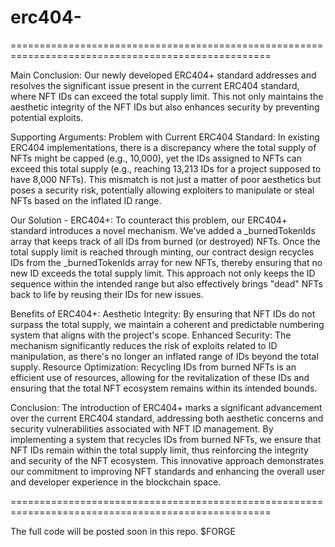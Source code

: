 # erc404-

===================================================================================================

Main Conclusion:
Our newly developed ERC404+ standard addresses and resolves the significant issue present in the current ERC404 standard, where NFT IDs can exceed the total supply limit. This not only maintains the aesthetic integrity of the NFT IDs but also enhances security by preventing potential exploits.

Supporting Arguments:
Problem with Current ERC404 Standard: In existing ERC404 implementations, there is a discrepancy where the total supply of NFTs might be capped (e.g., 10,000), yet the IDs assigned to NFTs can exceed this total supply (e.g., reaching 13,213 IDs for a project supposed to have 8,000 NFTs). This mismatch is not just a matter of poor aesthetics but poses a security risk, potentially allowing exploiters to manipulate or steal NFTs based on the inflated ID range.

Our Solution - ERC404+: To counteract this problem, our ERC404+ standard introduces a novel mechanism. We've added a _burnedTokenIds array that keeps track of all IDs from burned (or destroyed) NFTs. Once the total supply limit is reached through minting, our contract design recycles IDs from the _burnedTokenIds array for new NFTs, thereby ensuring that no new ID exceeds the total supply limit. This approach not only keeps the ID sequence within the intended range but also effectively brings "dead" NFTs back to life by reusing their IDs for new issues.

Benefits of ERC404+:
Aesthetic Integrity: By ensuring that NFT IDs do not surpass the total supply, we maintain a coherent and predictable numbering system that aligns with the project's scope.
Enhanced Security: The mechanism significantly reduces the risk of exploits related to ID manipulation, as there's no longer an inflated range of IDs beyond the total supply.
Resource Optimization: Recycling IDs from burned NFTs is an efficient use of resources, allowing for the revitalization of these IDs and ensuring that the total NFT ecosystem remains within its intended bounds.

Conclusion:
The introduction of ERC404+ marks a significant advancement over the current ERC404 standard, addressing both aesthetic concerns and security vulnerabilities associated with NFT ID management. By implementing a system that recycles IDs from burned NFTs, we ensure that NFT IDs remain within the total supply limit, thus reinforcing the integrity and security of the NFT ecosystem. This innovative approach demonstrates our commitment to improving NFT standards and enhancing the overall user and developer experience in the blockchain space.

===================================================================================================

The full code will be posted soon in this repo.
$FORGE

